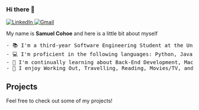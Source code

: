 ### Hi there 👋
<a href="[https://www.linkedin.com/in/preyrpatel/](https://www.linkedin.com/in/samuel-cohoe-11982922b/)">
    <img src="https://img.shields.io/badge/linkedin-%230A66C2.svg?style=plastic&logo=linkedin&logoColor=white" alt="LinkedIn"/>
  </a>
<a href="mailto:scohoe@uwo.ca">
    <img src="https://img.shields.io/badge/gmail-%23EA4335.svg?style=plastic&logo=gmail&logoColor=white" alt="Gmail"/>
  </a>


My name is <b>Samuel Cohoe</b> and here is a little bit about myself
<pre>
- 📚 I'm a third-year Software Engineering Student at the University of Western Ontario
- 💻 I'm proficient in the following languages: Python, JavaScript, Java
- 🌱 I'm continually learning about Back-End Development, Machine Learning, APIs
- 🌟 I enjoy Working Out, Travelling, Reading, Movies/TV, and Thrifting
</pre>

## Projects

Feel free to check out some of my projects!
